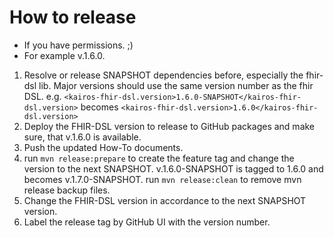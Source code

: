 How to release
==============
* If you have permissions. ;)
* For example v.1.6.0.

1. Resolve or release SNAPSHOT dependencies before, especially the fhir-dsl lib. Major versions should use the same version number as the fhir DSL.
   e.g. ```<kairos-fhir-dsl.version>1.6.0-SNAPSHOT</kairos-fhir-dsl.version>```
   becomes ```<kairos-fhir-dsl.version>1.6.0</kairos-fhir-dsl.version>```
2. Deploy the FHIR-DSL version to release to GitHub packages and make sure, that v.1.6.0 is available.
3. Push the updated How-To documents.   
4. run ```mvn release:prepare``` to create the feature tag and change the version to the next SNAPSHOT. 
   v.1.6.0-SNAPSHOT is tagged to 1.6.0 and becomes v.1.7.0-SNAPSHOT.
   run ```mvn release:clean``` to remove mvn release backup files.
5. Change the FHIR-DSL version in accordance to the next SNAPSHOT version.
6. Label the release tag by GitHub UI with the version number.
